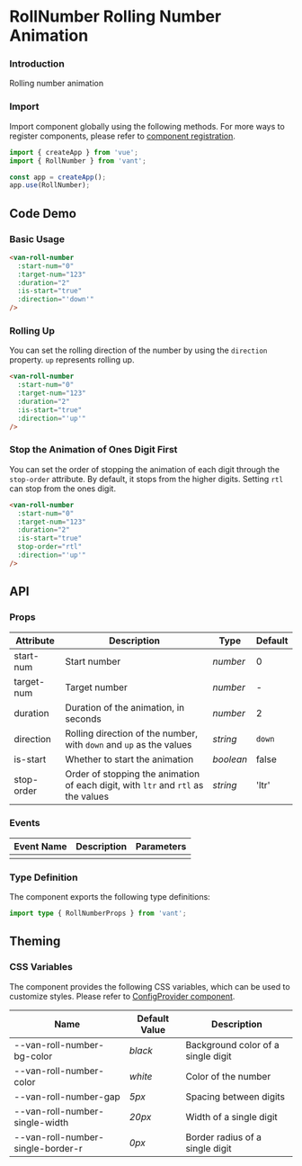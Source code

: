 # RollNumber Rolling Number Animation

### Introduction

Rolling number animation

### Import

Import component globally using the following methods. For more ways to register components, please refer to [component registration](#/en-US/advanced-usage#component-registration).

```js
import { createApp } from 'vue';
import { RollNumber } from 'vant';

const app = createApp();
app.use(RollNumber);
```

## Code Demo

### Basic Usage

```html
<van-roll-number
  :start-num="0"
  :target-num="123"
  :duration="2"
  :is-start="true"
  :direction="'down'"
/>
```

### Rolling Up

You can set the rolling direction of the number by using the `direction` property. `up` represents rolling up.

```html
<van-roll-number
  :start-num="0"
  :target-num="123"
  :duration="2"
  :is-start="true"
  :direction="'up'"
/>
```

### Stop the Animation of Ones Digit First

You can set the order of stopping the animation of each digit through the `stop-order` attribute. By default, it stops from the higher digits. Setting `rtl` can stop from the ones digit.

```html
<van-roll-number
  :start-num="0"
  :target-num="123"
  :duration="2"
  :is-start="true"
  stop-order="rtl"
  :direction="'up'"
/>
```

## API

### Props

| Attribute | Description | Type | Default |
| --- | --- | --- | --- |
| start-num | Start number | _number_ | 0 |
| target-num | Target number | _number_ | - |
| duration | Duration of the animation, in seconds | _number_ | 2 |
| direction | Rolling direction of the number, with `down` and `up` as the values | _string_ | `down` |
| is-start | Whether to start the animation | _boolean_ | false |
| stop-order | Order of stopping the animation of each digit, with `ltr` and `rtl` as the values | _string_ | 'ltr' |

### Events

| Event Name | Description | Parameters |
| ---------- | ----------- | ---------- |
|            |             |            |

### Type Definition

The component exports the following type definitions:

```ts
import type { RollNumberProps } from 'vant';
```

## Theming

### CSS Variables

The component provides the following CSS variables, which can be used to customize styles. Please refer to [ConfigProvider component](#/en-US/config-provider).

| Name | Default Value | Description |
| --- | --- | --- |
| --van-roll-number-bg-color | _black_ | Background color of a single digit |
| --van-roll-number-color | _white_ | Color of the number |
| --van-roll-number-gap | _5px_ | Spacing between digits |
| --van-roll-number-single-width | _20px_ | Width of a single digit |
| --van-roll-number-single-border-r | _0px_ | Border radius of a single digit |
